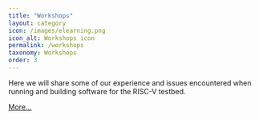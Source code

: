 ```yaml
---
title: "Workshops"
layout: category
icon: /images/elearning.png
icon_alt: Workshops icon
permalink: /workshops
taxonomy: Workshops
order: 3
---
```



Here we will share some of our experience and issues encountered when running and building software for the RISC-V testbed.

[More...](/workshops)

